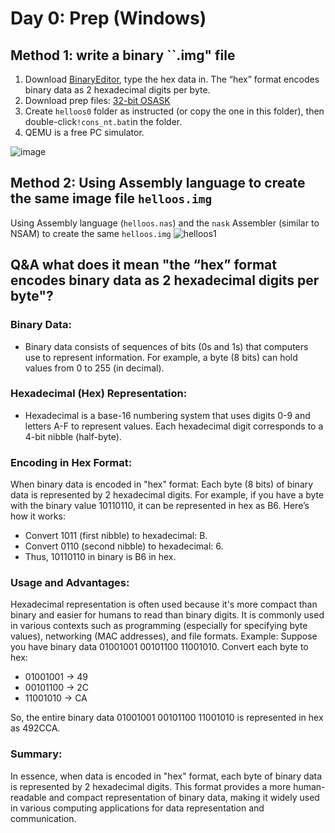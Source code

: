 # Day 0: Prep (Windows)

## Method 1: write a binary ``.img" file

1. Download [BinaryEditor](https://www.vcraft.jp/soft/bz.html), type the hex data in.  The “hex” format encodes binary data as 2 hexadecimal digits per byte. 
2. Download prep files: [32-bit OSASK](http://hrb.osask.jp/)
3. Create ``helloos0`` folder as instructed (or copy the one in this folder), then double-click``!cons_nt.bat``in the folder.
4. QEMU is a free PC simulator.

![image](https://github.com/tianyuan09/self-made-OS/assets/67927023/ca586fd7-87d7-4c96-914c-da76f8d84e6a)

## Method 2:  Using Assembly language to create the same image file ``helloos.img`` 
Using Assembly language (``helloos.nas``) and the ``nask`` Assembler (similar to NSAM) to create the same ``helloos.img``
![helloos1](https://github.com/tianyuan09/self-made-OS/assets/67927023/6428ba02-1af3-4176-901e-1d06d45d0d28)


## Q&A what does it mean "the “hex” format encodes binary data as 2 hexadecimal digits per byte"?

### Binary Data:

* Binary data consists of sequences of bits (0s and 1s) that computers use to represent information. For example, a byte (8 bits) can hold values from 0 to 255 (in decimal).
### Hexadecimal (Hex) Representation:

* Hexadecimal is a base-16 numbering system that uses digits 0-9 and letters A-F to represent values. Each hexadecimal digit corresponds to a 4-bit nibble (half-byte).

### Encoding in Hex Format:

When binary data is encoded in "hex" format:
Each byte (8 bits) of binary data is represented by 2 hexadecimal digits.
For example, if you have a byte with the binary value 10110110, it can be represented in hex as B6.
Here’s how it works:
* Convert 1011 (first nibble) to hexadecimal: B.
* Convert 0110 (second nibble) to hexadecimal: 6.
* Thus, 10110110 in binary is B6 in hex.

### Usage and Advantages:

Hexadecimal representation is often used because it's more compact than binary and easier for humans to read than binary digits.
It is commonly used in various contexts such as programming (especially for specifying byte values), networking (MAC addresses), and file formats.
Example:
Suppose you have binary data 01001001 00101100 11001010.
Convert each byte to hex:
  * 01001001 → 49
  * 00101100 → 2C
  * 11001010 → CA
  
So, the entire binary data 01001001 00101100 11001010 is represented in hex as 492CCA.

### Summary:
In essence, when data is encoded in "hex" format, each byte of binary data is represented by 2 hexadecimal digits. This format provides a more human-readable and compact representation of binary data, making it widely used in various computing applications for data representation and communication.

